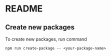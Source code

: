# README

## Create new packages

To create new packages, run command

`npm run create-package -- <your-package-name>`
